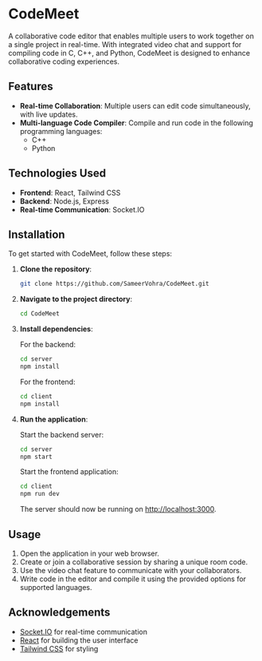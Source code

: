 # CodeMeet

A collaborative code editor that enables multiple users to work together on a single project in real-time. With integrated video chat and support for compiling code in C, C++, and Python, CodeMeet is designed to enhance collaborative coding experiences.

## Features

- **Real-time Collaboration**: Multiple users can edit code simultaneously, with live updates.
- **Multi-language Code Compiler**: Compile and run code in the following programming languages:
  - C++
  - Python

## Technologies Used

- **Frontend**: React, Tailwind CSS
- **Backend**: Node.js, Express
- **Real-time Communication**: Socket.IO

## Installation

To get started with CodeMeet, follow these steps:

1. **Clone the repository**:

   ```bash
   git clone https://github.com/SameerVohra/CodeMeet.git
   ```

2. **Navigate to the project directory**:

   ```bash
   cd CodeMeet
   ```

3. **Install dependencies**:

   For the backend:

   ```bash
   cd server
   npm install
   ```

   For the frontend:

   ```bash
   cd client
   npm install
   ```

4. **Run the application**:

   Start the backend server:

   ```bash
   cd server
   npm start
   ```

   Start the frontend application:

   ```bash
   cd client
   npm run dev
   ```

   The server should now be running on [http://localhost:3000](http://localhost:3000).

## Usage

1. Open the application in your web browser.
2. Create or join a collaborative session by sharing a unique room code.
3. Use the video chat feature to communicate with your collaborators.
4. Write code in the editor and compile it using the provided options for supported languages.

## Acknowledgements
- [Socket.IO](https://socket.io/) for real-time communication
- [React](https://reactjs.org/) for building the user interface
- [Tailwind CSS](https://tailwindcss.com/) for styling


